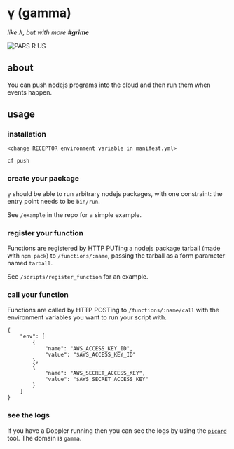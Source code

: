 # γ (gamma)

*like λ, but with more __#grime__*

![PARS R US](http://i.imgur.com/RrJjrFZ.gif)

## about

You can push nodejs programs into the cloud and then run them when events happen.

## usage

### installation

```
<change RECEPTOR environment variable in manifest.yml>

cf push
```

### create your package

γ should be able to run arbitrary nodejs packages, with one constraint: the entry point needs to be `bin/run`.

See `/example` in the repo for a simple example.

### register your function

Functions are registered by HTTP PUTing a nodejs package tarball (made with `npm pack`) to `/functions/:name`, passing the tarball as a form parameter named `tarball`.

See `/scripts/register_function` for an example.

### call your function

Functions are called by HTTP POSTing to `/functions/:name/call` with the environment variables you want to run your script with.

```
{
    "env": [
        {
            "name": "AWS_ACCESS_KEY_ID",
            "value": "$AWS_ACCESS_KEY_ID"
        },
        {
            "name": "AWS_SECRET_ACCESS_KEY",
            "value": "$AWS_SECRET_ACCESS_KEY"
        }
    ]
}

```

### see the logs

If you have a Doppler running then you can see the logs by using the [`picard`][1]
tool. The domain is `gamma`.

[1]: https://github.com/1701-Diego/picard
